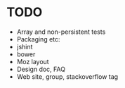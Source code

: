 TODO
====

* Array and non-persistent tests
* Packaging etc:
*  jshint
*  bower
* Moz layout
* Design doc, FAQ
* Web site, group, stackoverflow tag

